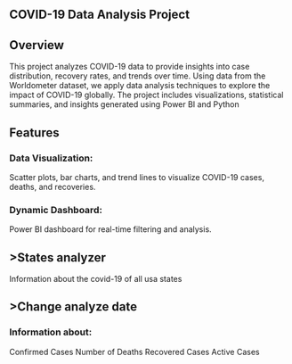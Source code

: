 ## COVID-19 Data Analysis Project
## Overview
This project analyzes COVID-19 data to provide insights into case distribution, recovery rates, and trends over time. Using data from the Worldometer dataset, we apply data analysis techniques to explore the impact of COVID-19 globally. The project includes visualizations, statistical summaries, and insights generated using Power BI and Python
## Features
### Data Visualization:
Scatter plots, bar charts, and trend lines to visualize COVID-19 cases, deaths, and recoveries.
### Dynamic Dashboard:
Power BI dashboard for real-time filtering and analysis.
## >States analyzer

Information about the covid-19 of all usa states

## >Change analyze date

### Information about:
Confirmed Cases
Number of Deaths
Recovered Cases
Active Cases
